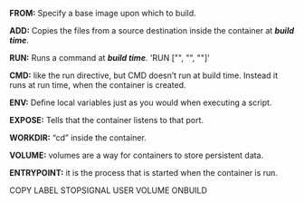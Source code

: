 **FROM:** Specify a base image upon which to build.

**ADD:** Copies the files from a source destination inside the container at ***build time***.

**RUN:** Runs a command at ***build time***.  'RUN ["<executable>", "<param1>", "<param2>"]'

**CMD:** like the run directive, but CMD doesn’t run at build time. Instead it runs at run time, when the container is created.

**ENV:** Define local variables just as you would when executing a script.

**EXPOSE:** Tells that the container listens to that port.

**WORKDIR:** “cd” inside the container.

**VOLUME:** volumes are a way for containers to store persistent data.

**ENTRYPOINT:** it is the process that is started when the container is run.


COPY
LABEL
STOPSIGNAL
USER
VOLUME
ONBUILD
